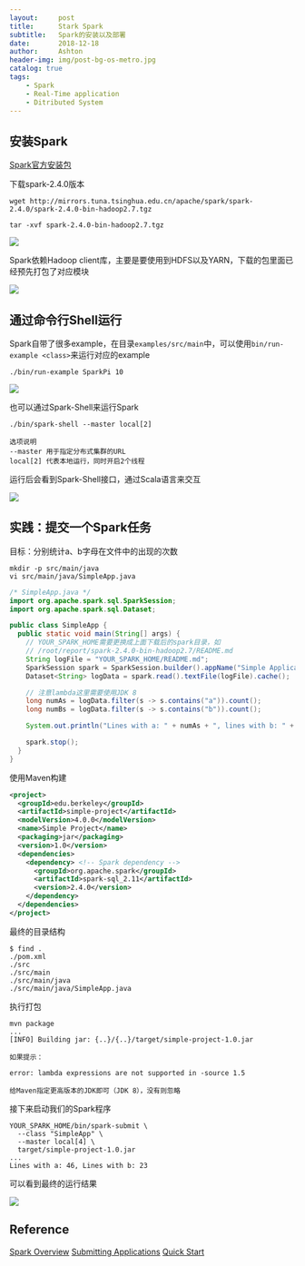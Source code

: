 ```yaml
---
layout:     post
title:      Stark Spark
subtitle:   Spark的安装以及部署
date:       2018-12-18
author:     Ashton
header-img: img/post-bg-os-metro.jpg
catalog: true
tags:
    - Spark
    - Real-Time application
    - Ditributed System
---
```


## 安装Spark

[Spark官方安装包](https://www.apache.org/dyn/closer.lua/spark/spark-2.4.0/spark-2.4.0-bin-hadoop2.7.tgz)

下载spark-2.4.0版本

```
wget http://mirrors.tuna.tsinghua.edu.cn/apache/spark/spark-2.4.0/spark-2.4.0-bin-hadoop2.7.tgz

tar -xvf spark-2.4.0-bin-hadoop2.7.tgz
```

![](2018-12-19-Start%20Spark/2018-12-18-Start%20Spark-20181218112052.png)

Spark依赖Hadoop client库，主要是要使用到HDFS以及YARN，下载的包里面已经预先打包了对应模块

![](2018-12-19-Start%20Spark/2018-12-18-Start%20Spark-20181220093131.png)

## 通过命令行Shell运行

Spark自带了很多example，在目录`examples/src/main`中，可以使用`bin/run-example <class>`来运行对应的example

```
./bin/run-example SparkPi 10
```

![](2018-12-19-Start%20Spark/2018-12-18-Start%20Spark-20181218112819.png)


也可以通过Spark-Shell来运行Spark

```
./bin/spark-shell --master local[2]

选项说明
--master 用于指定分布式集群的URL
local[2] 代表本地运行，同时开启2个线程
```

运行后会看到Spark-Shell接口，通过Scala语言来交互

![](2018-12-19-Start%20Spark/2018-12-18-Start%20Spark-20181218113335.png)

## 实践：提交一个Spark任务

目标：分别统计a、b字母在文件中的出现的次数

```
mkdir -p src/main/java
vi src/main/java/SimpleApp.java
```

```java
/* SimpleApp.java */
import org.apache.spark.sql.SparkSession;
import org.apache.spark.sql.Dataset;

public class SimpleApp {
  public static void main(String[] args) {
    // YOUR_SPARK_HOME需要更换成上面下载后的spark目录，如
    // /root/report/spark-2.4.0-bin-hadoop2.7/README.md
    String logFile = "YOUR_SPARK_HOME/README.md";
    SparkSession spark = SparkSession.builder().appName("Simple Application").getOrCreate();
    Dataset<String> logData = spark.read().textFile(logFile).cache();

    // 注意lambda这里需要使用JDK 8
    long numAs = logData.filter(s -> s.contains("a")).count();
    long numBs = logData.filter(s -> s.contains("b")).count();

    System.out.println("Lines with a: " + numAs + ", lines with b: " + numBs);

    spark.stop();
  }
}

```

使用Maven构建

```xml
<project>
  <groupId>edu.berkeley</groupId>
  <artifactId>simple-project</artifactId>
  <modelVersion>4.0.0</modelVersion>
  <name>Simple Project</name>
  <packaging>jar</packaging>
  <version>1.0</version>
  <dependencies>
    <dependency> <!-- Spark dependency -->
      <groupId>org.apache.spark</groupId>
      <artifactId>spark-sql_2.11</artifactId>
      <version>2.4.0</version>
    </dependency>
  </dependencies>
</project>
```

最终的目录结构

```
$ find .
./pom.xml
./src
./src/main
./src/main/java
./src/main/java/SimpleApp.java
```

执行打包

```
mvn package
...
[INFO] Building jar: {..}/{..}/target/simple-project-1.0.jar
```



```shell
如果提示：

error: lambda expressions are not supported in -source 1.5

给Maven指定更高版本的JDK即可（JDK 8），没有则忽略
```



接下来启动我们的Spark程序

```
YOUR_SPARK_HOME/bin/spark-submit \
  --class "SimpleApp" \
  --master local[4] \
  target/simple-project-1.0.jar
...
Lines with a: 46, Lines with b: 23
```

可以看到最终的运行结果

![](2018-12-19-Start%20Spark/2018-12-18-Start%20Spark-20181220091455.png)


## Reference

[Spark Overview](https://spark.apache.org/docs/latest/index.html)
[Submitting Applications](https://spark.apache.org/docs/latest/submitting-applications.html)
[Quick Start](https://spark.apache.org/docs/latest/quick-start.html)




















































































